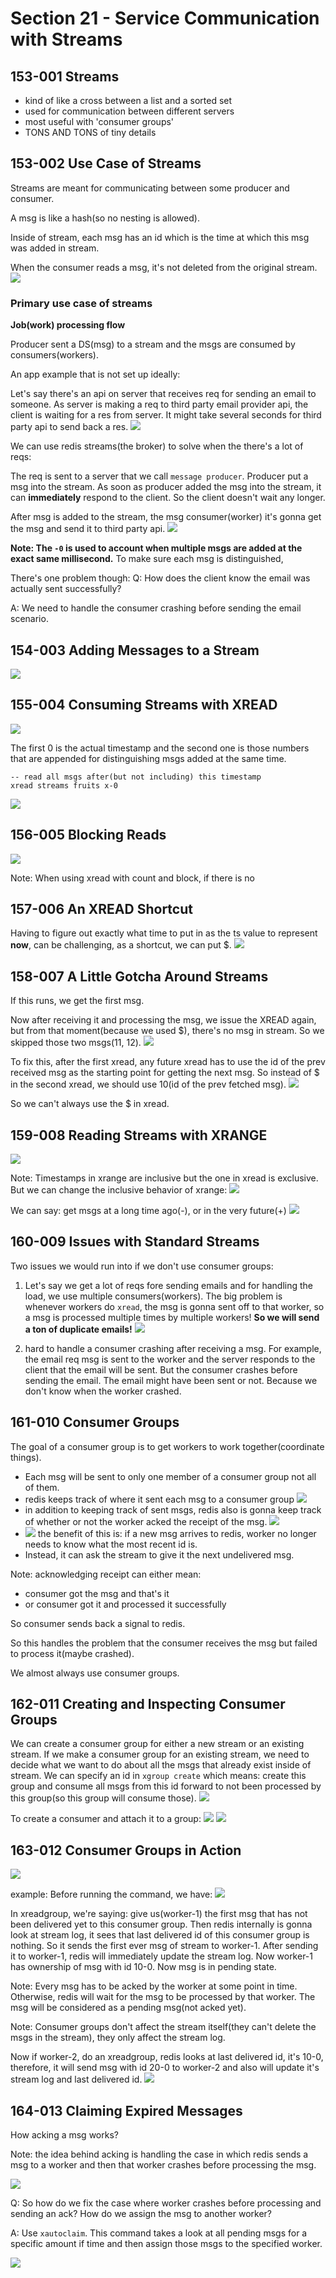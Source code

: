 # Section 21 - Service Communication with Streams
## 153-001 Streams
- kind of like a cross between a list and a sorted set
- used for communication between different servers
- most useful with 'consumer groups'
- TONS AND TONS of tiny details

## 153-002 Use Case of Streams
Streams are meant for communicating between some producer and consumer.

A msg is like a hash(so no nesting is allowed).

Inside of stream, each msg has an id which is the time at which this msg was added in stream.

When the consumer reads a msg, it's not deleted from the original stream.
![](./img/153-1.png)

### Primary use case of streams
**Job(work) processing flow**

Producer sent a DS(msg) to a stream and the msgs are consumed by consumers(workers).

An app example that is not set up ideally:

Let's say there's an api on server that receives req for sending an email to someone. As server is making a req to
third party email provider api, the client is waiting for a res from server. It might take several seconds for third party
api to send back a res.
![](./img/153-2.png)

We can use redis streams(the broker) to solve when the there's a lot of reqs:

The req is sent to a server that we call `message producer`. Producer put a msg into the stream.
As soon as producer added the msg into the stream, it can **immediately** respond to the client. So the client doesn't wait any longer.

After msg is added to the stream, the msg consumer(worker) it's gonna get the msg and send it to third party api.
![](./img/153-3.png)

**Note: The `-0` is used to account when multiple msgs are added at the exact same millisecond.** To make sure each msg is distinguished,

There's one problem though: Q: How does the client know the email was actually sent successfully?

A: We need to handle the consumer crashing before sending the email scenario.

## 154-003 Adding Messages to a Stream
![](./img/154-1.png)

## 155-004 Consuming Streams with XREAD
![](./img/155-1.png)

The first 0 is the actual timestamp and the second one is those numbers that are appended for distinguishing msgs added at the same time.

```redis
-- read all msgs after(but not including) this timestamp
xread streams fruits x-0
```

![](./img/155-2.png)

## 156-005 Blocking Reads
![](./img/156-1.png)

Note: When using xread with count and block, if there is no 

## 157-006 An XREAD Shortcut
Having to figure out exactly what time to put in as the ts value to represent **now**, can be challenging, as a shortcut, we can put $.
![](./img/157-1.png)

## 158-007 A Little Gotcha Around Streams
If this runs, we get the first msg.

Now after receiving it and processing the msg, we issue the XREAD again, but from that moment(because we used $), there's no msg in stream.
So we skipped those two msgs(11, 12).
![](./img/158-1.png)

To fix this, after the first xread, any future xread has to use the id of the prev received msg as the starting point for getting the
next msg. So instead of $ in the second xread, we should use 10(id of the prev fetched msg).
![](./img/158-2.png)

So we can't always use the $ in xread.

## 159-008 Reading Streams with XRANGE
![](./img/159-1.png)

Note: Timestamps in xrange are inclusive but the one in xread is exclusive. But we can change the inclusive behavior of xrange:
![](./img/159-2.png)

We can say: get msgs at a long time ago(-), or in the very future(+)
![](./img/159-3.png)

## 160-009 Issues with Standard Streams
Two issues we would run into if we don't use consumer groups:

1. Let's say we get a lot of reqs fore sending emails and for handling the load, we use multiple consumers(workers). The big problem is
whenever workers do `xread`, the msg is gonna sent off to that worker, so a msg is processed multiple times by multiple workers!
**So we will send a ton of duplicate emails!**
![](./img/160-1.png)

2. hard to handle a consumer crashing after receiving a msg. For example, the email req msg is sent to the worker and the server
responds to the client that the email will be sent. But the consumer crashes before sending the email. The email might have been sent
or not. Because we don't know when the worker crashed.

## 161-010 Consumer Groups
The goal of a consumer group is to get workers to work together(coordinate things).

- Each msg will be sent to only one member of a consumer group not all of them.
- redis keeps track of where it sent each msg to a consumer group
![](./img/161-1.png)
- in addition to keeping track of sent msgs, redis also is gonna keep track of whether or not the worker acked the receipt of the msg.
![](./img/161-2.png)
- ![](./img/161-3.png) the benefit of this is: if a new msg arrives to redis, worker no longer needs to know what the most recent id is.
- Instead, it can ask the stream to give it the next undelivered msg.

Note: acknowledging receipt can either mean:
- consumer got the msg and that's it
- or consumer got it and processed it successfully

So consumer sends back a signal to redis.

So this handles the problem that the consumer receives the msg but failed to process it(maybe crashed).

We almost always use consumer groups.

## 162-011 Creating and Inspecting Consumer Groups
We can create a consumer group for either a new stream or an existing stream. If we make a consumer group for an existing stream,
we need to decide what we want to do about all the msgs that already exist inside of stream. We can specify an id in `xgroup create`
which means: create this group and consume all msgs from this id forward to not been processed by this group(so this group will
consume those).
![](./img/162-1.png)

To create a consumer and attach it to a group:
![](./img/162-2.png)
![](./img/162-3.png)

## 163-012 Consumer Groups in Action
![](./img/163-1.png)

example: Before running the command, we have:
![](./img/163-2.png)

In xreadgroup, we're saying: give us(worker-1) the first msg that has not been delivered yet to this consumer group.
Then redis internally is gonna look at stream log, it sees that last delivered id of this consumer group is nothing. So it sends the
first ever msg of stream to worker-1. After sending it to worker-1, redis will immediately update the stream log.
Now worker-1 has ownership of msg with id 10-0. Now msg is in pending state.

Note: Every msg has to be acked by the worker at some point in time. Otherwise, redis will wait for the msg to be processed by that worker.
The msg will be considered as a pending msg(not acked yet).

Note: Consumer groups don't affect the stream itself(they can't delete the msgs in the stream), they only affect the stream log.

Now if worker-2, do an xreadgroup, redis looks at last delivered id, it's 10-0, therefore, it will send msg with id 20-0 to worker-2
and also will update it's stream log and last delivered id.
![](./img/163-3.png)

## 164-013 Claiming Expired Messages
How acking a msg works?

Note: the idea behind acking is handling the case in which redis sends a msg to a worker and then that worker crashes before
processing the msg.

![](./img/164-1.png)

Q: So how do we fix the case where worker crashes before processing and sending an ack? How do we assign the msg to another worker?

A: Use `xautoclaim`. This command takes a look at all pending msgs for a specific amount if time and then assign those msgs to the
specified worker.

![](./img/164-2.png)